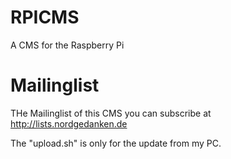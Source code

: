 RPICMS
======

A CMS for the Raspberry Pi

Mailinglist
===========
THe Mailinglist of this CMS you can subscribe at http://lists.nordgedanken.de

The "upload.sh" is only for the update from my PC.
